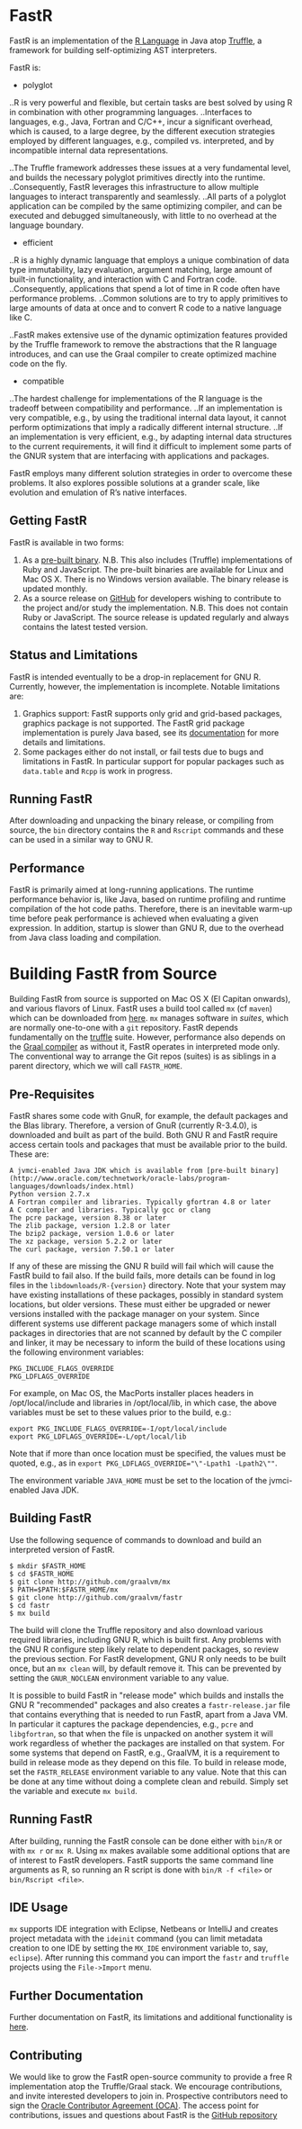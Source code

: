 # FastR

FastR is an implementation of the [R Language](http://www.r-project.org/) in Java atop [Truffle](https://github.com/graalvm/), a framework for building self-optimizing AST interpreters.

FastR is:

* polyglot

..R is very powerful and flexible, but certain tasks are best solved by using R in combination with other programming languages.
..Interfaces to languages, e.g., Java, Fortran and C/C++, incur a significant overhead, which is caused, to a large degree, by the different execution strategies employed by different languages, e.g., compiled vs. interpreted, and by incompatible internal data representations.

..The Truffle framework addresses these issues at a very fundamental level, and builds the necessary polyglot primitives directly into the runtime.
..Consequently, FastR leverages this infrastructure to allow multiple languages to interact transparently and seamlessly.
..All parts of a polyglot application can be compiled by the same optimizing compiler, and can be executed and debugged simultaneously, with little to no overhead at the language boundary.

* efficient

..R is a highly dynamic language that employs a unique combination of data type immutability, lazy evaluation, argument matching, large amount of built-in functionality, and interaction with C and Fortran code.
..Consequently, applications that spend a lot of time in R code often have performance problems.
..Common solutions are to try to apply primitives to large amounts of data at once and to convert R code to a native language like C.

..FastR makes extensive use of the dynamic optimization features provided by the Truffle framework to remove the abstractions that the R language introduces, and can use the Graal compiler to create optimized machine code on the fly.

* compatible

..The hardest challenge for implementations of the R language is the tradeoff between compatibility and performance.
..If an implementation is very compatible, e.g., by using the traditional internal data layout, it cannot perform optimizations that imply a radically different internal structure.
..If an implementation is very efficient, e.g., by adapting internal data structures to the current requirements, it will find it difficult to implement some parts of the GNUR system that are interfacing with applications and packages.

FastR employs many different solution strategies in order to overcome these problems.
It also explores possible solutions at a grander scale, like evolution and emulation of R’s native interfaces.

## Getting FastR

FastR is available in two forms:

1. As a [pre-built binary](http://www.oracle.com/technetwork/oracle-labs/program-languages/downloads/index.html). N.B. This also includes (Truffle) implementations of Ruby and JavaScript. The pre-built binaries are available for Linux and Mac OS X. There is no Windows version available. The binary release is updated monthly.
2. As a source release on [GitHub](http://github.com/graalvm/fastr) for developers wishing to contribute to the project and/or study the implementation. N.B. This does not contain Ruby or JavaScript. The source release is updated regularly and always contains the latest tested version.

## Status and Limitations

FastR is intended eventually to be a drop-in replacement for GNU R. Currently, however, the implementation is incomplete. Notable limitations are:

1. Graphics support: FastR supports only grid and grid-based packages, graphics package is not supported. The FastR grid package implementation is purely Java based, see its [documentation](documentation/graphics.md) for more details and limitations.
2. Some packages either do not install, or fail tests due to bugs and limitations in FastR. In particular support for popular packages such as `data.table` and `Rcpp` is work in progress.

## Running FastR

After downloading and unpacking the binary release, or compiling from source, the `bin` directory contains the `R` and `Rscript` commands and these can be used in a similar way to GNU R.

## Performance

FastR is primarily aimed at long-running applications. The runtime performance behavior is, like Java, based on runtime profiling and runtime compilation of the hot code paths. Therefore, there is an inevitable warm-up time before peak performance is achieved when evaluating a given expression. In addition, startup is slower than GNU R, due to the overhead from Java class loading and compilation.

# Building FastR from Source

Building FastR from source is supported on Mac OS X (El Capitan onwards), and various flavors of Linux.
FastR uses a build tool called `mx` (cf `maven`) which can be downloaded from [here](http://github.com/graalvm/mx).
`mx` manages software in _suites_, which are normally one-to-one with a `git` repository. FastR depends fundamentally on the [truffle](http://github.com/graalvm/graal) suite. However, performance also depends on the [Graal compiler](http://github.com/graalvm/graal) as without it, FastR operates in interpreted mode only. The conventional way to arrange the Git repos (suites) is as siblings in a parent directory, which we will call `FASTR_HOME`.

## Pre-Requisites
FastR shares some code with GnuR, for example, the default packages and the Blas library. Therefore, a version of GnuR (currently
R-3.4.0), is downloaded and built as part of the build. Both GNU R and FastR require access certain tools and packages that must be available
prior to the build. These are:

    A jvmci-enabled Java JDK which is available from [pre-built binary](http://www.oracle.com/technetwork/oracle-labs/program-languages/downloads/index.html)
    Python version 2.7.x
    A Fortran compiler and libraries. Typically gfortran 4.8 or later
    A C compiler and libraries. Typically gcc or clang
    The pcre package, version 8.38 or later
    The zlib package, version 1.2.8 or later
    The bzip2 package, version 1.0.6 or later
    The xz package, version 5.2.2 or later
    The curl package, version 7.50.1 or later

If any of these are missing the GNU R build will fail which will cause the FastR build to fail also. If the build fails, more details can be found in log files in
the `libdownloads/R-{version}` directory. Note that your system may have existing installations of these packages, possibly in standard system locations,
but older versions. These must either be upgraded or newer versions installed with the package manager on your system. Since different systems use different package
managers some of which install packages in directories that are not scanned by default by the C compiler and linker, it may be necessary to inform the build of these
locations using the following environment variables:

    PKG_INCLUDE_FLAGS_OVERRIDE
    PKG_LDFLAGS_OVERRIDE

For example, on Mac OS, the MacPorts installer places headers in /opt/local/include and libraries in /opt/local/lib, in which case, the above variables must be set to these
values prior to the build, e.g.:

    export PKG_INCLUDE_FLAGS_OVERRIDE=-I/opt/local/include
    export PKG_LDFLAGS_OVERRIDE=-L/opt/local/lib

 Note that if more than once location must be specified, the values must be quoted, e.g., as in `export PKG_LDFLAGS_OVERRIDE="\"-Lpath1 -Lpath2\""`.

 The environment variable `JAVA_HOME` must be set to the location of the jvmci-enabled Java JDK.

## Building FastR
Use the following sequence of commands to download and build an interpreted version of FastR.

    $ mkdir $FASTR_HOME
    $ cd $FASTR_HOME
    $ git clone http://github.com/graalvm/mx
	$ PATH=$PATH:$FASTR_HOME/mx
	$ git clone http://github.com/graalvm/fastr
	$ cd fastr
	$ mx build

The build will clone the Truffle repository and also download various required libraries, including GNU R, which is built first. Any problems with the GNU R configure step likely relate
to dependent packages, so review the previous section. For FastR development, GNU R only needs to be built once, but an `mx clean` will, by default remove it. This can be prevented by setting
the `GNUR_NOCLEAN` environment variable to any value.

It is possible to build FastR in "release mode" which builds and installs the GNU R "recommended" packages and also creates a `fastr-release.jar` file that contains everything that is needed to
run FastR, apart from a Java VM. In particular it captures the package dependencies, e.g., `pcre` and `libgfortran`, so that when the file is unpacked on another system it will work regardless of whether the packages are installed on that system. For some systems that depend on FastR, e.g., GraalVM, it is a requirement to build in release mode as they depend on this file. To build in release mode, set the `FASTR_RELEASE` environment variable to any value. Note that this can be done at any time without doing a complete clean and rebuild. Simply set the variable and execute `mx build`.

## Running FastR

After building, running the FastR console can be done either with `bin/R` or  with `mx r` or `mx R`. Using `mx` makes available some additional options that are of interest to FastR developers.
FastR supports the same command line arguments as R, so running an R script is done with `bin/R -f <file>` or `bin/Rscript <file>`.

## IDE Usage

`mx` supports IDE integration with Eclipse, Netbeans or IntelliJ and creates project metadata with the `ideinit` command (you can limit metadata creation to one IDE by setting the `MX_IDE` environment variable to, say, `eclipse`). After running this command you can import the `fastr` and `truffle` projects using the `File->Import` menu.

## Further Documentation

Further documentation on FastR, its limitations and additional functionality is [here](documentation/Index.md).

## Contributing

We would like to grow the FastR open-source community to provide a free R implementation atop the Truffle/Graal stack.
We encourage contributions, and invite interested developers to join in.
Prospective contributors need to sign the [Oracle Contributor Agreement (OCA)](http://www.oracle.com/technetwork/community/oca-486395.html).
The access point for contributions, issues and questions about FastR is the [GitHub repository ](https://github.com/graalvm/fastr)

